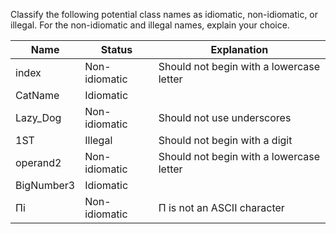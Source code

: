 Classify the following potential class names as idiomatic, non-idiomatic, or illegal. For the non-idiomatic and illegal names, explain your choice.

| Name        | Status         | Explanation                                   |
|-------------|----------------|-----------------------------------------------|
| index       | Non-idiomatic  | Should not begin with a lowercase letter      |
| CatName     | Idiomatic      |                                               |
| Lazy_Dog    | Non-idiomatic  | Should not use underscores                    |
| 1ST         | Illegal        | Should not begin with a digit                 |
| operand2    | Non-idiomatic  | Should not begin with a lowercase letter      |
| BigNumber3  | Idiomatic      |                                               |
| Πi          | Non-idiomatic  | Π is not an ASCII character                   |